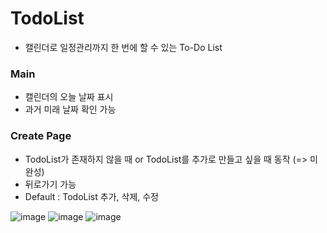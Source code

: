 # TodoList
- 캘린더로 일정관리까지 한 번에 할 수 있는 To-Do List

### Main 
- 캘린더의 오늘 날짜 표시
- 과거 미래 날짜 확인 가능

### Create Page
-  TodoList가 존재하지 않을 때 or TodoList를 추가로 만들고 싶을 때 동작 (=> 미완성)
-  뒤로가기 가능
-  Default : TodoList 추가, 삭제, 수정

  ![image](https://github.com/user-attachments/assets/eaf8dd6e-44bf-430b-8ff0-eb2d1ffc6b02)
  ![image](https://github.com/user-attachments/assets/bb7e43a6-d71a-4891-98b9-9837b1f9c281)
  ![image](https://github.com/user-attachments/assets/91fd9abb-8e4a-4747-93b0-6fecc4e2715a)



  
